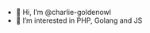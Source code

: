 - 👋 Hi, I’m @charlie-goldenowl
- 👀 I’m interested in PHP, Golang and JS

<!---
charlie-goldenowl/charlie-goldenowl is a ✨ special ✨ repository because its `README.md` (this file) appears on your GitHub profile.
You can click the Preview link to take a look at your changes.
--->
